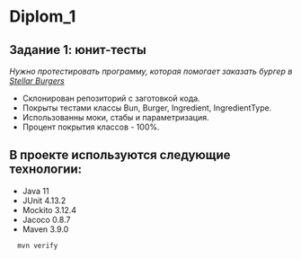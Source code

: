 # Diplom_1

**Задание 1: юнит-тесты**
-

*Нужно протестировать программу, которая помогает заказать бургер в  [Stellar Burgers](https://stellarburgers.nomoreparties.site/)*
  
- Склонирован репозиторий с заготовкой кода.
- Покрыты тестами классы Bun, Burger, Ingredient, IngredientType. 
- Использованны моки, стабы и параметризация.
- Процент покрытия классов - 100%.

**В проекте используются следующие технологии:**
- 
- Java 11 
- JUnit 4.13.2
- Mockito 3.12.4
- Jacoco 0.8.7
- Maven 3.9.0

```shell
  mvn verify
```





